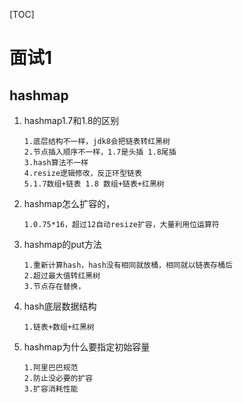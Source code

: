 [TOC]



# 面试1



## hashmap



1. hashmap1.7和1.8的区别

   ```
   1.底层结构不一样，jdk8会把链表转红黑树
   2.节点插入顺序不一样，1.7是头插 1.8尾插
   3.hash算法不一样
   4.resize逻辑修改，反正环型链表
   5.1.7数组+链表 1.8 数组+链表+红黑树
   ```

   

2. hashmap怎么扩容的，

   ```
   1.0.75*16，超过12自动resize扩容，大量利用位运算符
   ```

3. hashmap的put方法

   ```
   1.重新计算hash，hash没有相同就放桶，相同就以链表存桶后
   2.超过最大值转红黑树
   3.节点存在替换，
   ```

4. hash底层数据结构

   ```
   1.链表+数组+红黑树
   ```

5. hashmap为什么要指定初始容量

   ```
   1.阿里巴巴规范
   2.防止没必要的扩容
   3.扩容消耗性能
   ```

   

